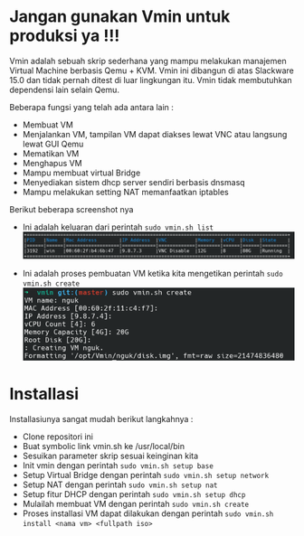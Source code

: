 # Jangan gunakan Vmin untuk produksi ya !!!

Vmin adalah sebuah skrip sederhana yang mampu melakukan manajemen Virtual Machine berbasis Qemu + KVM.
Vmin ini dibangun di atas Slackware 15.0 dan tidak pernah ditest di luar lingkungan itu. 
Vmin tidak membutuhkan dependensi lain selain Qemu. 

Beberapa fungsi yang telah ada antara lain :
* Membuat VM
* Menjalankan VM, tampilan VM dapat diakses lewat VNC atau langsung lewat GUI Qemu
* Mematikan VM
* Menghapus VM
* Mampu membuat virtual Bridge 
* Menyediakan sistem dhcp server sendiri berbasis dnsmasq
* Mampu melakukan setting NAT memanfaatkan iptables

Berikut beberapa screenshot nya

* Ini adalah keluaran dari perintah `sudo vmin.sh list`
![image](https://raw.githubusercontent.com/freezmeinster/vminsh/master/screenshot/2022-06-29_08-19.png)

* Ini adalah proses pembuatan VM ketika kita mengetikan perintah `sudo vmin.sh create`
![image](https://raw.githubusercontent.com/freezmeinster/vminsh/master/screenshot/2022-06-29_08-20.png) 

# Installasi

Installasiunya sangat mudah berikut langkahnya :
* Clone repositori ini 
* Buat symbolic link vmin.sh ke /usr/local/bin
* Sesuikan parameter skrip sesuai keinginan kita
* Init vmin dengan perintah `sudo vmin.sh setup base`
* Setup Virtual Bridge dengan perintah `sudo vmin.sh setup network`
* Setup NAT dengan perintah `sudo vmin.sh setup nat`
* Setup fitur DHCP dengan perintah `sudo vmin.sh setup dhcp`
* Mulailah membuat VM dengan perintah `sudo vmin.sh create`
* Proses installasi VM dapat dilakukan dengan perintah `sudo vmin.sh install <nama vm> <fullpath iso>`
